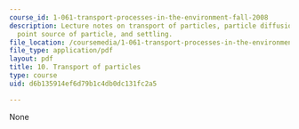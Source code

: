 ```yaml
---
course_id: 1-061-transport-processes-in-the-environment-fall-2008
description: Lecture notes on transport of particles, particle diffusion, instantaneous
  point source of particle, and settling.
file_location: /coursemedia/1-061-transport-processes-in-the-environment-fall-2008/d6b135914ef6d79b1c4db0dc131fc2a5_lec_10.pdf
file_type: application/pdf
layout: pdf
title: 10. Transport of particles
type: course
uid: d6b135914ef6d79b1c4db0dc131fc2a5

---
```

None